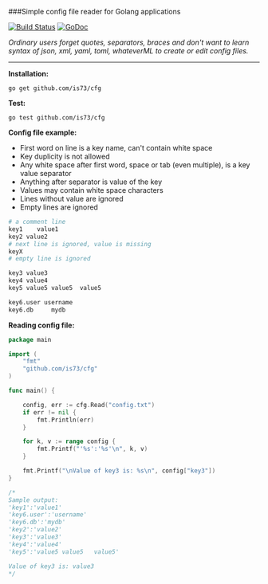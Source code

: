 ###Simple config file reader for Golang applications


[![Build Status](https://travis-ci.org/is73/cfg.svg?branch=master)](https://travis-ci.org/is73/cfg) [![GoDoc](https://godoc.org/github.com/is73/cfg?status.svg)](https://godoc.org/github.com/is73/cfg)

*Ordinary users forget quotes, separators, braces and don't want to learn
syntax of json, xml, yaml, toml, whateverML to create or edit config files.*

---

**Installation:**
```
go get github.com/is73/cfg
```

**Test:**
```
go test github.com/is73/cfg
```

**Config file example:**
* First word on line is a key name, can't contain white space
* Key duplicity is not allowed
* Any white space after first word, space or tab (even multiple), is a key value separator
* Anything after separator is value of the key
* Values may contain white space characters
* Lines without value are ignored
* Empty lines are ignored

```bash
# a comment line
key1	value1
key2 value2
# next line is ignored, value is missing
keyX
# empty line is ignored

key3 value3
key4 value4
key5 value5 value5	value5

key6.user username
key6.db		mydb
```


**Reading config file:**
```go
package main

import (
	"fmt"
	"github.com/is73/cfg"
)

func main() {

	config, err := cfg.Read("config.txt")
	if err != nil {
		fmt.Println(err)
	}

	for k, v := range config {
		fmt.Printf("'%s':'%s'\n", k, v)
	}

	fmt.Printf("\nValue of key3 is: %s\n", config["key3"])
}

/*
Sample output:
'key1':'value1'
'key6.user':'username'
'key6.db':'mydb'
'key2':'value2'
'key3':'value3'
'key4':'value4'
'key5':'value5 value5	value5'

Value of key3 is: value3
*/
```
